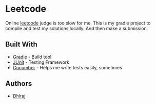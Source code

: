 # Leetcode

Online [leetcode](https://leetcode.com/) judge is too slow for me. This is my gradle project to compile and test my solutions locally. And then make a submission.


## Built With

* [Gradle](https://gradle.org/) - Build tool
* [JUnit](https://junit.org/) - Testing Framework
* [Cucumber](https://cucumber.io/) - Helps me write tests easily, sometimes


## Authors

* [Dhiraj](https://github.com/dhiraj072)

